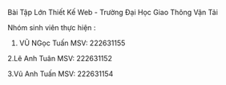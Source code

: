 Bài Tập Lớn Thiết Kế Web - Trường Đại Học Giao Thông Vận Tải

Nhóm sinh viên thực hiện :

1. VŨ NGọc Tuấn 
  MSV: 222631155

2.Lê Anh Tuân
  MSV: 222631152
  
3.Vũ Anh Tuấn
  MSV: 222631154
